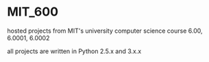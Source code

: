 # MIT_600
hosted projects from MIT's university computer science course 6.00, 6.0001, 6.0002  

all projects are written in Python 2.5.x and 3.x.x
